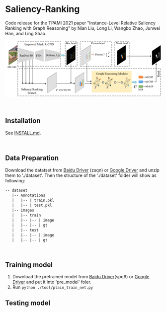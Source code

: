 # Saliency-Ranking
Code release for the TPAMI 2021 paper "Instance-Level Relative Saliency Ranking with Graph Reasoning" by Nian Liu, Long Li, Wangbo Zhao, Junwei Han, and Ling Shao.

![avatar](image.png)

&nbsp;&nbsp;&nbsp;&nbsp;&nbsp;&nbsp;&nbsp;&nbsp;

## Installation
See [INSTALL.md](INSTALL.md).

&nbsp;&nbsp;&nbsp;&nbsp;&nbsp;&nbsp;&nbsp;&nbsp;

## Data Preparation
Download the datatset from [Baidu Driver](https://pan.baidu.com/s/1vzH_av0zCFhTL4WqpbTVmQ) (zsqn) or [Google Driver](https://drive.google.com/file/d/1R-S9yT0khNehAaA1M13N0AQGOicJS7uh/view?usp=sharing) and unzip them to './dataset'. Then the structure of the './dataset' folder will show as following:

````
-- dataset
   |-- Annotations
   |   |-- | train.pkl
   |   |-- | test.pkl
   |-- Images
   |   |-- train
   |   |-- |-- | image
   |   |-- |-- | gt
   |   |-- test
   |   |-- |-- | image
   |   |-- |-- | gt
````

&nbsp;&nbsp;&nbsp;&nbsp;&nbsp;&nbsp;&nbsp;&nbsp;

## Training model
1. Download the pretrained model from [Baidu Driver](https://pan.baidu.com/s/1O_3vCeruILrLcVkqnZauWQ)(spq9) or [Google Driver]() and put it into 'pre_model' foler.
2. Run `python ./tool/plain_train_net.py`
## Testing model

